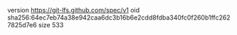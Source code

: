 version https://git-lfs.github.com/spec/v1
oid sha256:64ec7eb74a38e942caa6dc3b16b6e2cdd8fdba340fc0f260b1ffc2627825d7e6
size 533

